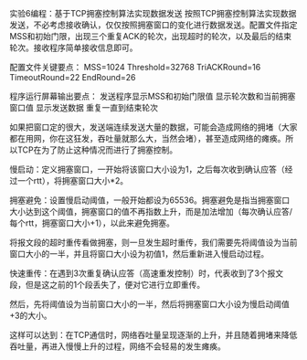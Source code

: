 实验6编程：基于TCP拥塞控制算法实现数据发送
按照TCP拥塞控制算法实现数据发送，不必考虑接收确认，仅仅按照拥塞窗口的变化进行数据发送。配置文件指定MSS和初始门限，出现三个重复ACK的轮次，出现超时的轮次，以及最后的结束轮次。接收程序简单接收信息即可。

配置文件关键要点：
MSS=1024
Threshold=32768
TriACKRound=16
TimeoutRound=22
EndRound=26

程序运行屏幕输出要点：
发送程序显示MSS和初始门限值
显示轮次数和当前拥塞窗口值
显示发送数据
重复一直到结束轮次

如果把窗口定的很大，发送端连续发送大量的数据，可能会造成网络的拥堵（大家都在用网，你在这狂发，吞吐量就那么大，当然会堵），甚至造成网络的瘫痪。所以TCP在为了防止这种情况而进行了拥塞控制。

慢启动：定义拥塞窗口，一开始将该窗口大小设为1，之后每次收到确认应答（经过一个rtt），将拥塞窗口大小*2。

拥塞避免：设置慢启动阈值，一般开始都设为65536。拥塞避免是指当拥塞窗口大小达到这个阈值，拥塞窗口的值不再指数上升，而是加法增加（每次确认应答/每个rtt，拥塞窗口大小+1），以此来避免拥塞。

将报文段的超时重传看做拥塞，则一旦发生超时重传，我们需要先将阈值设为当前窗口大小的一半，并且将窗口大小设为初值1，然后重新进入慢启动过程。

快速重传：在遇到3次重复确认应答（高速重发控制）时，代表收到了3个报文段，但是这之前的1个段丢失了，便对它进行立即重传。

然后，先将阈值设为当前窗口大小的一半，然后将拥塞窗口大小设为慢启动阈值+3的大小。

这样可以达到：在TCP通信时，网络吞吐量呈现逐渐的上升，并且随着拥堵来降低吞吐量，再进入慢慢上升的过程，网络不会轻易的发生瘫痪。
